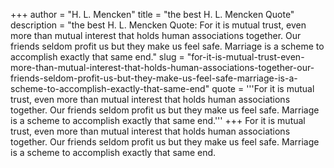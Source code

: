 +++
author = "H. L. Mencken"
title = "the best H. L. Mencken Quote"
description = "the best H. L. Mencken Quote: For it is mutual trust, even more than mutual interest that holds human associations together. Our friends seldom profit us but they make us feel safe. Marriage is a scheme to accomplish exactly that same end."
slug = "for-it-is-mutual-trust-even-more-than-mutual-interest-that-holds-human-associations-together-our-friends-seldom-profit-us-but-they-make-us-feel-safe-marriage-is-a-scheme-to-accomplish-exactly-that-same-end"
quote = '''For it is mutual trust, even more than mutual interest that holds human associations together. Our friends seldom profit us but they make us feel safe. Marriage is a scheme to accomplish exactly that same end.'''
+++
For it is mutual trust, even more than mutual interest that holds human associations together. Our friends seldom profit us but they make us feel safe. Marriage is a scheme to accomplish exactly that same end.
